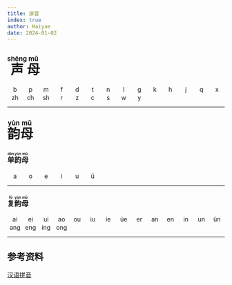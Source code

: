 ```yaml
---
title: 拼音
index: true
author: Haiyue
date: 2024-01-02
---
```


## <span style="font-size:30px;font-weight:bold;"><ruby>声<rt>shēng</rt></ruby><ruby>母<rt>mǔ</rt></ruby></span>
<div id="b" style="margin:0px 2px;width: 30px;float:left;background-color:rgba(0,0,0,0);padding:1px;text-align: center;" onclick="document.getElementById('b').style.backgroundColor = 'orange';let audio = new Audio('/data/pinyin/b.mp3');audio.addEventListener('ended', function(){document.getElementById('b').style.backgroundColor = 'rgba(0,0,0,0)';});audio.play()">b</div>
<div id="p" style="margin:0px 2px;width: 30px;float:left;background-color:rgba(0,0,0,0);padding:1px;text-align: center;" onclick="document.getElementById('p').style.backgroundColor = 'orange';let audio = new Audio('/data/pinyin/p.mp3');audio.addEventListener('ended', function(){document.getElementById('p').style.backgroundColor = 'rgba(0,0,0,0)';});audio.play()">p</div>
<div id="m" style="margin:0px 2px;width: 30px;float:left;background-color:rgba(0,0,0,0);padding:1px;text-align: center;" onclick="document.getElementById('m').style.backgroundColor = 'orange';let audio = new Audio('/data/pinyin/m.mp3');audio.addEventListener('ended', function(){document.getElementById('m').style.backgroundColor = 'rgba(0,0,0,0)';});audio.play()">m</div>
<div id="f" style="margin:0px 2px;width: 30px;float:left;background-color:rgba(0,0,0,0);padding:1px;text-align: center;" onclick="document.getElementById('f').style.backgroundColor = 'orange';let audio = new Audio('/data/pinyin/f.mp3');audio.addEventListener('ended', function(){document.getElementById('f').style.backgroundColor = 'rgba(0,0,0,0)';});audio.play()">f</div>
<div id="d" style="margin:0px 2px;width: 30px;float:left;background-color:rgba(0,0,0,0);padding:1px;text-align: center;" onclick="document.getElementById('d').style.backgroundColor = 'orange';let audio = new Audio('/data/pinyin/d.mp3');audio.addEventListener('ended', function(){document.getElementById('d').style.backgroundColor = 'rgba(0,0,0,0)';});audio.play()">d</div>
<div id="t" style="margin:0px 2px;width: 30px;float:left;background-color:rgba(0,0,0,0);padding:1px;text-align: center;" onclick="document.getElementById('t').style.backgroundColor = 'orange';let audio = new Audio('/data/pinyin/t.mp3');audio.addEventListener('ended', function(){document.getElementById('t').style.backgroundColor = 'rgba(0,0,0,0)';});audio.play()">t</div>
<div id="n" style="margin:0px 2px;width: 30px;float:left;background-color:rgba(0,0,0,0);padding:1px;text-align: center;" onclick="document.getElementById('n').style.backgroundColor = 'orange';let audio = new Audio('/data/pinyin/n.mp3');audio.addEventListener('ended', function(){document.getElementById('n').style.backgroundColor = 'rgba(0,0,0,0)';});audio.play()">n</div>
<div id="l" style="margin:0px 2px;width: 30px;float:left;background-color:rgba(0,0,0,0);padding:1px;text-align: center;" onclick="document.getElementById('l').style.backgroundColor = 'orange';let audio = new Audio('/data/pinyin/l.mp3');audio.addEventListener('ended', function(){document.getElementById('l').style.backgroundColor = 'rgba(0,0,0,0)';});audio.play()">l</div>
<div id="g" style="margin:0px 2px;width: 30px;float:left;background-color:rgba(0,0,0,0);padding:1px;text-align: center;" onclick="document.getElementById('g').style.backgroundColor = 'orange';let audio = new Audio('/data/pinyin/g.mp3');audio.addEventListener('ended', function(){document.getElementById('g').style.backgroundColor = 'rgba(0,0,0,0)';});audio.play()">g</div>
<div id="k" style="margin:0px 2px;width: 30px;float:left;background-color:rgba(0,0,0,0);padding:1px;text-align: center;" onclick="document.getElementById('k').style.backgroundColor = 'orange';let audio = new Audio('/data/pinyin/k.mp3');audio.addEventListener('ended', function(){document.getElementById('k').style.backgroundColor = 'rgba(0,0,0,0)';});audio.play()">k</div>
<div id="h" style="margin:0px 2px;width: 30px;float:left;background-color:rgba(0,0,0,0);padding:1px;text-align: center;" onclick="document.getElementById('h').style.backgroundColor = 'orange';let audio = new Audio('/data/pinyin/h.mp3');audio.addEventListener('ended', function(){document.getElementById('h').style.backgroundColor = 'rgba(0,0,0,0)';});audio.play()">h</div>
<div id="j" style="margin:0px 2px;width: 30px;float:left;background-color:rgba(0,0,0,0);padding:1px;text-align: center;" onclick="document.getElementById('j').style.backgroundColor = 'orange';let audio = new Audio('/data/pinyin/j.mp3');audio.addEventListener('ended', function(){document.getElementById('j').style.backgroundColor = 'rgba(0,0,0,0)';});audio.play()">j</div>
<div id="q" style="margin:0px 2px;width: 30px;float:left;background-color:rgba(0,0,0,0);padding:1px;text-align: center;" onclick="document.getElementById('q').style.backgroundColor = 'orange';let audio = new Audio('/data/pinyin/q.mp3');audio.addEventListener('ended', function(){document.getElementById('q').style.backgroundColor = 'rgba(0,0,0,0)';});audio.play()">q</div>
<div id="x" style="margin:0px 2px;width: 30px;float:left;background-color:rgba(0,0,0,0);padding:1px;text-align: center;" onclick="document.getElementById('x').style.backgroundColor = 'orange';let audio = new Audio('/data/pinyin/x.mp3');audio.addEventListener('ended', function(){document.getElementById('x').style.backgroundColor = 'rgba(0,0,0,0)';});audio.play()">x</div>
<div id="zh" style="margin:0px 2px;width: 30px;float:left;background-color:rgba(0,0,0,0);padding:1px;text-align: center;" onclick="document.getElementById('zh').style.backgroundColor = 'orange';let audio = new Audio('/data/pinyin/zh.mp3');audio.addEventListener('ended', function(){document.getElementById('zh').style.backgroundColor = 'rgba(0,0,0,0)';});audio.play()">zh</div>
<div id="ch" style="margin:0px 2px;width: 30px;float:left;background-color:rgba(0,0,0,0);padding:1px;text-align: center;" onclick="document.getElementById('ch').style.backgroundColor = 'orange';let audio = new Audio('/data/pinyin/ch.mp3');audio.addEventListener('ended', function(){document.getElementById('ch').style.backgroundColor = 'rgba(0,0,0,0)';});audio.play()">ch</div>
<div id="sh" style="margin:0px 2px;width: 30px;float:left;background-color:rgba(0,0,0,0);padding:1px;text-align: center;" onclick="document.getElementById('sh').style.backgroundColor = 'orange';let audio = new Audio('/data/pinyin/sh.mp3');audio.addEventListener('ended', function(){document.getElementById('sh').style.backgroundColor = 'rgba(0,0,0,0)';});audio.play()">sh</div>
<div id="r" style="margin:0px 2px;width: 30px;float:left;background-color:rgba(0,0,0,0);padding:1px;text-align: center;" onclick="document.getElementById('r').style.backgroundColor = 'orange';let audio = new Audio('/data/pinyin/r.mp3');audio.addEventListener('ended', function(){document.getElementById('r').style.backgroundColor = 'rgba(0,0,0,0)';});audio.play()">r</div>
<div id="z" style="margin:0px 2px;width: 30px;float:left;background-color:rgba(0,0,0,0);padding:1px;text-align: center;" onclick="document.getElementById('z').style.backgroundColor = 'orange';let audio = new Audio('/data/pinyin/z.mp3');audio.addEventListener('ended', function(){document.getElementById('z').style.backgroundColor = 'rgba(0,0,0,0)';});audio.play()">z</div>
<div id="c" style="margin:0px 2px;width: 30px;float:left;background-color:rgba(0,0,0,0);padding:1px;text-align: center;" onclick="document.getElementById('c').style.backgroundColor = 'orange';let audio = new Audio('/data/pinyin/c.mp3');audio.addEventListener('ended', function(){document.getElementById('c').style.backgroundColor = 'rgba(0,0,0,0)';});audio.play()">c</div>
<div id="s" style="margin:0px 2px;width: 30px;float:left;background-color:rgba(0,0,0,0);padding:1px;text-align: center;" onclick="document.getElementById('s').style.backgroundColor = 'orange';let audio = new Audio('/data/pinyin/s.mp3');audio.addEventListener('ended', function(){document.getElementById('s').style.backgroundColor = 'rgba(0,0,0,0)';});audio.play()">s</div>
<div id="w" style="margin:0px 2px;width: 30px;float:left;background-color:rgba(0,0,0,0);padding:1px;text-align: center;" onclick="document.getElementById('w').style.backgroundColor = 'orange';let audio = new Audio('/data/pinyin/w.mp3');audio.addEventListener('ended', function(){document.getElementById('w').style.backgroundColor = 'rgba(0,0,0,0)';});audio.play()">w</div>
<div id="y" style="margin:0px 2px;width: 30px;float:left;background-color:rgba(0,0,0,0);padding:1px;text-align: center;" onclick="document.getElementById('y').style.backgroundColor = 'orange';let audio = new Audio('/data/pinyin/y.mp3');audio.addEventListener('ended', function(){document.getElementById('y').style.backgroundColor = 'rgba(0,0,0,0)';});audio.play()">y</div>

&nbsp;

---



## <span style="font-size:30px"><ruby>韵<rt>yùn</rt></ruby><ruby>母<rt>mǔ</rt></ruby></span>
### <ruby>单<rt>dān</rt></ruby><ruby>韵<rt>yùn</rt></ruby><ruby>母<rt>mǔ</rt></ruby>
<div id="a" style="margin:0px 2px;width: 30px;float:left;background-color:rgba(0,0,0,0);padding:1px;text-align: center;" onclick="document.getElementById('a').style.backgroundColor = 'orange';let audio = new Audio('/data/pinyin/a.mp3');audio.addEventListener('ended', function(){document.getElementById('a').style.backgroundColor = 'rgba(0,0,0,0)';});audio.play()">a</div>
<div id="o" style="margin:0px 2px;width: 30px;float:left;background-color:rgba(0,0,0,0);padding:1px;text-align: center;" onclick="document.getElementById('o').style.backgroundColor = 'orange';let audio = new Audio('/data/pinyin/o.mp3');audio.addEventListener('ended', function(){document.getElementById('o').style.backgroundColor = 'rgba(0,0,0,0)';});audio.play()">o</div>
<div id="e" style="margin:0px 2px;width: 30px;float:left;background-color:rgba(0,0,0,0);padding:1px;text-align: center;" onclick="document.getElementById('e').style.backgroundColor = 'orange';let audio = new Audio('/data/pinyin/e.mp3');audio.addEventListener('ended', function(){document.getElementById('e').style.backgroundColor = 'rgba(0,0,0,0)';});audio.play()">e</div>
<div id="i" style="margin:0px 2px;width: 30px;float:left;background-color:rgba(0,0,0,0);padding:1px;text-align: center;" onclick="document.getElementById('i').style.backgroundColor = 'orange';let audio = new Audio('/data/pinyin/i.mp3');audio.addEventListener('ended', function(){document.getElementById('i').style.backgroundColor = 'rgba(0,0,0,0)';});audio.play()">i</div>
<div id="u" style="margin:0px 2px;width: 30px;float:left;background-color:rgba(0,0,0,0);padding:1px;text-align: center;" onclick="document.getElementById('u').style.backgroundColor = 'orange';let audio = new Audio('/data/pinyin/u.mp3');audio.addEventListener('ended', function(){document.getElementById('u').style.backgroundColor = 'rgba(0,0,0,0)';});audio.play()">u</div>
<div id="v" style="margin:0px 2px;width: 30px;float:left;background-color:rgba(0,0,0,0);padding:1px;text-align: center;" onclick="document.getElementById('v').style.backgroundColor = 'orange';let audio = new Audio('/data/pinyin/v.mp3');audio.addEventListener('ended', function(){document.getElementById('v').style.backgroundColor = 'rgba(0,0,0,0)';});audio.play()">ü</div>
&nbsp;

---
### <ruby>复<rt>fù</rt></ruby><ruby>韵<rt>yùn</rt></ruby><ruby>母<rt>mǔ</rt></ruby>
<div id="ai" style="margin:0px 2px;width: 30px;float:left;background-color:rgba(0,0,0,0);padding:1px;text-align: center;" onclick="document.getElementById('ai').style.backgroundColor = 'orange';let audio = new Audio('/data/pinyin/ai.mp3');audio.addEventListener('ended', function(){document.getElementById('ai').style.backgroundColor = 'rgba(0,0,0,0)';});audio.play()">ai</div>
<div id="ei" style="margin:0px 2px;width: 30px;float:left;background-color:rgba(0,0,0,0);padding:1px;text-align: center;" onclick="document.getElementById('ei').style.backgroundColor = 'orange';let audio = new Audio('/data/pinyin/ei.mp3');audio.addEventListener('ended', function(){document.getElementById('ei').style.backgroundColor = 'rgba(0,0,0,0)';});audio.play()">ei</div>
<div id="ui" style="margin:0px 2px;width: 30px;float:left;background-color:rgba(0,0,0,0);padding:1px;text-align: center;" onclick="document.getElementById('ui').style.backgroundColor = 'orange';let audio = new Audio('/data/pinyin/ui.mp3');audio.addEventListener('ended', function(){document.getElementById('ui').style.backgroundColor = 'rgba(0,0,0,0)';});audio.play()">ui</div>
<div id="ao" style="margin:0px 2px;width: 30px;float:left;background-color:rgba(0,0,0,0);padding:1px;text-align: center;" onclick="document.getElementById('ao').style.backgroundColor = 'orange';let audio = new Audio('/data/pinyin/ao.mp3');audio.addEventListener('ended', function(){document.getElementById('ao').style.backgroundColor = 'rgba(0,0,0,0)';});audio.play()">ao</div>
<div id="ou" style="margin:0px 2px;width: 30px;float:left;background-color:rgba(0,0,0,0);padding:1px;text-align: center;" onclick="document.getElementById('ou').style.backgroundColor = 'orange';let audio = new Audio('/data/pinyin/ou.mp3');audio.addEventListener('ended', function(){document.getElementById('ou').style.backgroundColor = 'rgba(0,0,0,0)';});audio.play()">ou</div>
<div id="iu" style="margin:0px 2px;width: 30px;float:left;background-color:rgba(0,0,0,0);padding:1px;text-align: center;" onclick="document.getElementById('iu').style.backgroundColor = 'orange';let audio = new Audio('/data/pinyin/iu.mp3');audio.addEventListener('ended', function(){document.getElementById('iu').style.backgroundColor = 'rgba(0,0,0,0)';});audio.play()">iu</div>
<div id="ie" style="margin:0px 2px;width: 30px;float:left;background-color:rgba(0,0,0,0);padding:1px;text-align: center;" onclick="document.getElementById('ie').style.backgroundColor = 'orange';let audio = new Audio('/data/pinyin/ie.mp3');audio.addEventListener('ended', function(){document.getElementById('ie').style.backgroundColor = 'rgba(0,0,0,0)';});audio.play()">ie</div>
<div id="ve" style="margin:0px 2px;width: 30px;float:left;background-color:rgba(0,0,0,0);padding:1px;text-align: center;" onclick="document.getElementById('ve').style.backgroundColor = 'orange';let audio = new Audio('/data/pinyin/ve.mp3');audio.addEventListener('ended', function(){document.getElementById('ve').style.backgroundColor = 'rgba(0,0,0,0)';});audio.play()">üe</div>
<div id="er" style="margin:0px 2px;width: 30px;float:left;background-color:rgba(0,0,0,0);padding:1px;text-align: center;" onclick="document.getElementById('er').style.backgroundColor = 'orange';let audio = new Audio('/data/pinyin/er.mp3');audio.addEventListener('ended', function(){document.getElementById('er').style.backgroundColor = 'rgba(0,0,0,0)';});audio.play()">er</div>
<div id="an" style="margin:0px 2px;width: 30px;float:left;background-color:rgba(0,0,0,0);padding:1px;text-align: center;" onclick="document.getElementById('an').style.backgroundColor = 'orange';let audio = new Audio('/data/pinyin/an.mp3');audio.addEventListener('ended', function(){document.getElementById('an').style.backgroundColor = 'rgba(0,0,0,0)';});audio.play()">an</div>
<div id="en" style="margin:0px 2px;width: 30px;float:left;background-color:rgba(0,0,0,0);padding:1px;text-align: center;" onclick="document.getElementById('en').style.backgroundColor = 'orange';let audio = new Audio('/data/pinyin/en.mp3');audio.addEventListener('ended', function(){document.getElementById('en').style.backgroundColor = 'rgba(0,0,0,0)';});audio.play()">en</div>
<div id="in" style="margin:0px 2px;width: 30px;float:left;background-color:rgba(0,0,0,0);padding:1px;text-align: center;" onclick="document.getElementById('in').style.backgroundColor = 'orange';let audio = new Audio('/data/pinyin/in.mp3');audio.addEventListener('ended', function(){document.getElementById('in').style.backgroundColor = 'rgba(0,0,0,0)';});audio.play()">in</div>
<div id="un" style="margin:0px 2px;width: 30px;float:left;background-color:rgba(0,0,0,0);padding:1px;text-align: center;" onclick="document.getElementById('un').style.backgroundColor = 'orange';let audio = new Audio('/data/pinyin/un.mp3');audio.addEventListener('ended', function(){document.getElementById('un').style.backgroundColor = 'rgba(0,0,0,0)';});audio.play()">un</div>
<div id="vn" style="margin:0px 2px;width: 30px;float:left;background-color:rgba(0,0,0,0);padding:1px;text-align: center;" onclick="document.getElementById('vn').style.backgroundColor = 'orange';let audio = new Audio('/data/pinyin/vn.mp3');audio.addEventListener('ended', function(){document.getElementById('vn').style.backgroundColor = 'rgba(0,0,0,0)';});audio.play()">ün</div>
<div id="ang" style="margin:0px 2px;width: 30px;float:left;background-color:rgba(0,0,0,0);padding:1px;text-align: center;" onclick="document.getElementById('ang').style.backgroundColor = 'orange';let audio = new Audio('/data/pinyin/ang.mp3');audio.addEventListener('ended', function(){document.getElementById('ang').style.backgroundColor = 'rgba(0,0,0,0)';});audio.play()">ang</div>
<div id="eng" style="margin:0px 2px;width: 30px;float:left;background-color:rgba(0,0,0,0);padding:1px;text-align: center;" onclick="document.getElementById('eng').style.backgroundColor = 'orange';let audio = new Audio('/data/pinyin/eng.mp3');audio.addEventListener('ended', function(){document.getElementById('eng').style.backgroundColor = 'rgba(0,0,0,0)';});audio.play()">eng</div>
<div id="ing" style="margin:0px 2px;width: 30px;float:left;background-color:rgba(0,0,0,0);padding:1px;text-align: center;" onclick="document.getElementById('ing').style.backgroundColor = 'orange';let audio = new Audio('/data/pinyin/ing.mp3');audio.addEventListener('ended', function(){document.getElementById('ing').style.backgroundColor = 'rgba(0,0,0,0)';});audio.play()">ing</div>
<div id="ong" style="margin:0px 2px;width: 30px;float:left;background-color:rgba(0,0,0,0);padding:1px;text-align: center;" onclick="document.getElementById('ong').style.backgroundColor = 'orange';let audio = new Audio('/data/pinyin/ong.mp3');audio.addEventListener('ended', function(){document.getElementById('ong').style.backgroundColor = 'rgba(0,0,0,0)';});audio.play()">ong</div>
&nbsp;

---

<LeafletMap />


## 参考资料
[汉语拼音](http://yunmu.hanyupinyin.cn/)